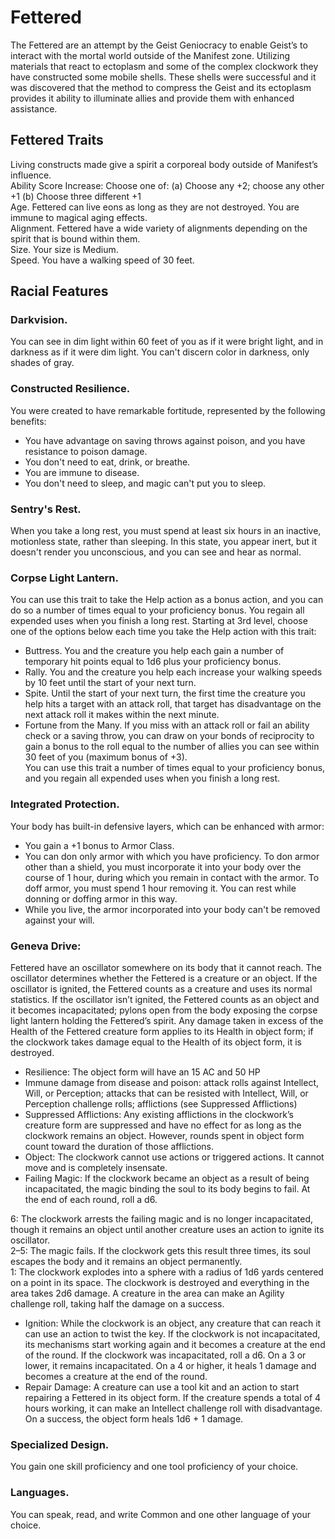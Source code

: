 # Fettered

The Fettered are an attempt by the Geist Geniocracy to enable Geist’s to interact with the mortal world outside of the Manifest zone. Utilizing materials that react to ectoplasm and some of the complex clockwork they have constructed some mobile shells. These shells were successful and it was discovered that the method to compress the Geist and its ectoplasm provides it ability to illuminate allies and provide them with enhanced assistance.

## Fettered Traits

Living constructs made give a spirit a corporeal body outside of Manifest’s influence.<br>
Ability Score Increase: Choose one of: (a) Choose any +2; choose any other +1 (b) Choose three different +1<br>
Age. Fettered can live eons as long as they are not destroyed. You are immune to magical aging effects.<br>
Alignment. Fettered have a wide variety of alignments depending on the spirit that is bound within them.<br>
Size. Your size is Medium.<br>
Speed. You have a walking speed of 30 feet.<br>

## Racial Features

### Darkvision. 

You can see in dim light within 60 feet of you as if it were bright light, and in darkness as if it were dim light. You can't discern color in darkness, only shades of gray.

### Constructed Resilience. 

You were created to have remarkable fortitude, represented by the following benefits:

- You have advantage on saving throws against poison, and you have resistance to poison damage.<br>
- You don't need to eat, drink, or breathe.<br>
- You are immune to disease.<br>
- You don't need to sleep, and magic can't put you to sleep.

### Sentry's Rest. 

When you take a long rest, you must spend at least six hours in an inactive, motionless state, rather than sleeping. In this state, you appear inert, but it doesn't render you unconscious, and you can see and hear as normal.

### Corpse Light Lantern. 

You can use this trait to take the Help action as a bonus action, and you can do so a number of times equal to your proficiency bonus. You regain all expended uses when you finish a long rest. Starting at 3rd level, choose one of the options below each time you take the Help action with this trait:

- Buttress. You and the creature you help each gain a number of temporary hit points equal to 1d6 plus your proficiency bonus.<br>
- Rally. You and the creature you help each increase your walking speeds by 10 feet until the start of your next turn.<br>
- Spite. Until the start of your next turn, the first time the creature you help hits a target with an attack roll, that target has disadvantage on the next attack roll it makes within the next minute.<br>
- Fortune from the Many. If you miss with an attack roll or fail an ability check or a saving throw, you can draw on your bonds of reciprocity to gain a bonus to the roll equal to the number of allies you can see within 30 feet of you (maximum bonus of +3). <br>
You can use this trait a number of times equal to your proficiency bonus, and you regain all expended uses when you finish a long rest.

### Integrated Protection. 

Your body has built-in defensive layers, which can be enhanced with armor:

- You gain a +1 bonus to Armor Class.<br>
- You can don only armor with which you have proficiency. To don armor other than a shield, you must incorporate it into your body over the course of 1 hour, during which you remain in contact with the armor. To doff armor, you must spend 1 hour removing it. You can rest while donning or doffing armor in this way.<br>
- While you live, the armor incorporated into your body can't be removed against your will.<br>

### Geneva Drive: 

Fettered have an oscillator somewhere on its body that it cannot reach. The oscillator determines whether the Fettered is a creature or an object. If the oscillator is ignited, the Fettered counts as a creature and uses its normal statistics. If the oscillator isn’t ignited, the Fettered counts as an object and it becomes incapacitated; pylons open from the body exposing the corpse light lantern holding the Fettered’s spirit. Any damage taken in excess of the Health of the Fettered creature form applies to its Health in object form; if the clockwork takes damage equal to the Health of its object form, it is destroyed.

- Resilience: The object form will have an 15 AC and 50 HP<br>
- Immune damage from disease and poison: attack rolls against Intellect, Will, or Perception; attacks that can be resisted with Intellect, Will, or Perception challenge rolls; afflictions (see Suppressed Afflictions)<br>
- Suppressed Afflictions: Any existing afflictions in the clockwork’s creature form are suppressed and have no effect for as long as the clockwork remains an object. However, rounds spent in object form count toward the duration of those afflictions.<br>
- Object: The clockwork cannot use actions or triggered actions. It cannot move and is completely insensate.<br>
- Failing Magic: If the clockwork became an object as a result of being incapacitated, the magic binding the soul to its body begins to fail. At the end of each round, roll a d6.<br>

 6: The clockwork arrests the failing magic and is no longer incapacitated, though it remains an object until another creature uses an action to ignite its oscillator.<br>
2–5: The magic fails. If the clockwork gets this result three times, its soul escapes the body and it remains an object permanently.<br>
1: The clockwork explodes into a sphere with a radius of 1d6 yards centered on a point in its space. The clockwork is destroyed and everything in the area takes 2d6 damage. A creature in the area can make an Agility challenge roll, taking half the damage on a success.

- Ignition: While the clockwork is an object, any creature that can reach it can use an action to twist the key. If the clockwork is not incapacitated, its mechanisms start working again and it becomes a creature at the end of the round. If the clockwork was incapacitated, roll a d6. On a 3 or lower, it remains incapacitated. On a 4 or higher, it heals 1 damage and becomes a creature at the end of the round.<br>
- Repair Damage: A creature can use a tool kit and an action to start repairing a Fettered in its object form. If the creature spends a total of 4 hours working, it can make an Intellect challenge roll with disadvantage. On a success, the object form heals 1d6 + 1 damage.

### Specialized Design. 

You gain one skill proficiency and one tool proficiency of your choice.

### Languages. 

You can speak, read, and write Common and one other language of your choice.
